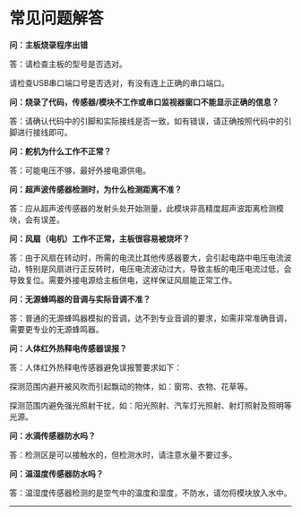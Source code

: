 
# 常见问题解答

**问：主板烧录程序出错**

答：请检查主板的型号是否选对。

请检查USB串口端口号是否选对，有没有连上正确的串口端口。

**问：烧录了代码，传感器/模块不工作或串口监视器窗口不能显示正确的信息？**

答：请确认代码中的引脚和实际接线是否一致，如有错误，请正确按照代码中的引脚进行接线即可。

**问：舵机为什么工作不正常？**

答：可能电压不够，最好外接电源供电。

**问：超声波传感器检测时，为什么检测距离不准？**

答：应从超声波传感器的发射头处开始测量，此模块非高精度超声波距离检测模块，会有误差。

**问：风扇（电机）工作不正常，主板很容易被烧坏？**
 
答：由于风扇在转动时，所需的电流比其他传感器要大，会引起电路中电压电流波动，特别是风扇进行正反转时，电压电流波动过大，导致主板的电压电流过低，会导致复位。需要外接电源给主板供电，这样保证风扇能正常工作。

**问：无源蜂鸣器的音调与实际音调不准？**

答：普通的无源蜂鸣器模拟的音调，达不到专业音调的要求，如需非常准确音调，需要更专业的无源蜂鸣器。

**问：人体红外热释电传感器误报？**

答：人体红外热释电传感器避免误报警要求如下：

探测范围内避开被风吹而引起飘动的物体，如：窗帘、衣物、花草等。

探测范围内避免强光照射干扰，如：阳光照射、汽车灯光照射、射灯照射及照明等光源。

**问：水滴传感器防水吗？**

答：检测区是可以接触水的，但检测水时，请注意水量不要过多。

**问：温湿度传感器防水吗？**

答：温湿度传感器检测的是空气中的温度和湿度，不防水，请勿将模块放入水中。

---

